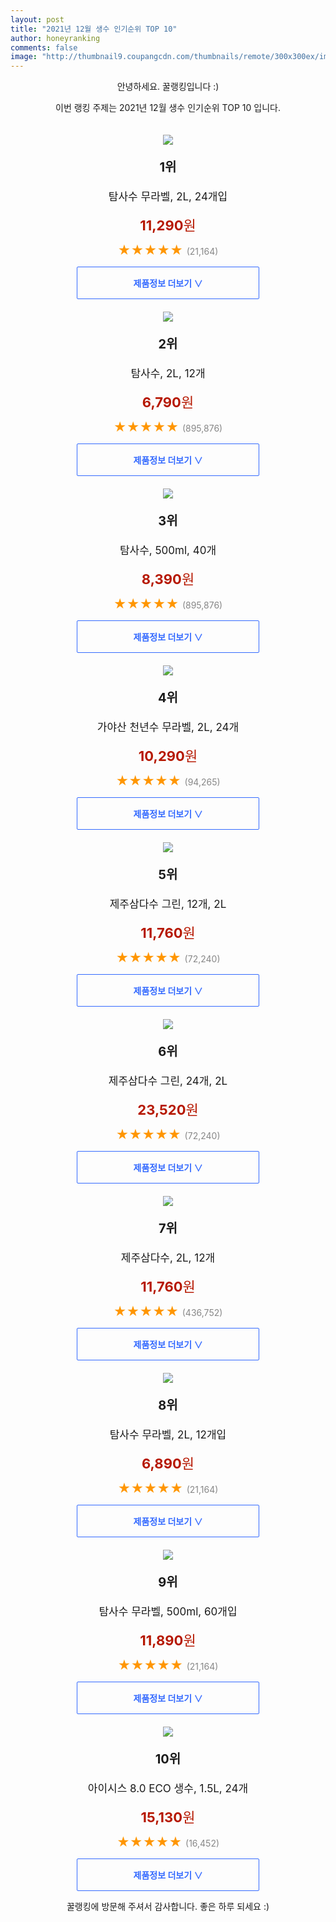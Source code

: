 ```yaml
--- 
layout: post 
title: "2021년 12월 생수 인기순위 TOP 10" 
author: honeyranking 
comments: false 
image: "http://thumbnail9.coupangcdn.com/thumbnails/remote/300x300ex/image/retail/images/7609662521933713-0d7870de-5716-43c5-a3f5-22f7a34f3a43.jpg" 
--- 
```

<p style="text-align: center;">안녕하세요. 꿀랭킹입니다 :)</p> <p style="text-align: center;">이번 랭킹 주제는 2021년 12월 생수 인기순위 TOP 10 입니다.</p><center><img src="http://thumbnail9.coupangcdn.com/thumbnails/remote/300x300ex/image/retail/images/7609662521933713-0d7870de-5716-43c5-a3f5-22f7a34f3a43.jpg" style="margin-top:20px" /></center> <p style="text-align: center; font-size: 20px"><b>1위</b></p> <p style="text-align: center; font-size: 17px">탐사수 무라벨, 2L, 24개입</p> <p style="text-align: center;"><span style="color: #b61800; font-size: 22px;"><b>11,290</b>원</span></p> <p style="text-align: center;"><span style="color: #ff9600; font-size: 20px;">★★★★★ </span><span style="color: #878787;">(21,164)</span></p> <center><a href="https://link.coupang.com/a/hUtzd"> <div style="font-size: 14px; display: inline-block; padding: 15px 90px; color: #346aff; border-radius: 2px; border: 1px solid #346aff; cursor: pointer;"><b>제품정보 더보기 &or;</b></div> </a></center><center><img src="http://thumbnail9.coupangcdn.com/thumbnails/remote/300x300ex/image/product/image/vendoritem/2019/03/04/3213757282/456ca43b-ffe6-46ef-b793-d787986a9e52.jpg" style="margin-top:20px" /></center> <p style="text-align: center; font-size: 20px"><b>2위</b></p> <p style="text-align: center; font-size: 17px">탐사수, 2L, 12개</p> <p style="text-align: center;"><span style="color: #b61800; font-size: 22px;"><b>6,790</b>원</span></p> <p style="text-align: center;"><span style="color: #ff9600; font-size: 20px;">★★★★★ </span><span style="color: #878787;">(895,876)</span></p> <center><a href="https://link.coupang.com/a/hUtze"> <div style="font-size: 14px; display: inline-block; padding: 15px 90px; color: #346aff; border-radius: 2px; border: 1px solid #346aff; cursor: pointer;"><b>제품정보 더보기 &or;</b></div> </a></center><center><img src="http://thumbnail7.coupangcdn.com/thumbnails/remote/300x300ex/image/retail/images/1045307148511-59e2ad7d-ad27-46d9-83b8-e62dfc7a22d7.jpg" style="margin-top:20px" /></center> <p style="text-align: center; font-size: 20px"><b>3위</b></p> <p style="text-align: center; font-size: 17px">탐사수, 500ml, 40개</p> <p style="text-align: center;"><span style="color: #b61800; font-size: 22px;"><b>8,390</b>원</span></p> <p style="text-align: center;"><span style="color: #ff9600; font-size: 20px;">★★★★★ </span><span style="color: #878787;">(895,876)</span></p> <center><a href="https://link.coupang.com/a/hUtzh"> <div style="font-size: 14px; display: inline-block; padding: 15px 90px; color: #346aff; border-radius: 2px; border: 1px solid #346aff; cursor: pointer;"><b>제품정보 더보기 &or;</b></div> </a></center><center><img src="http://thumbnail6.coupangcdn.com/thumbnails/remote/300x300ex/image/retail/images/2497202434064267-fb56a7c5-f21b-4f6e-95c1-856569cf3c90.jpg" style="margin-top:20px" /></center> <p style="text-align: center; font-size: 20px"><b>4위</b></p> <p style="text-align: center; font-size: 17px">가야산 천년수 무라벨, 2L, 24개</p> <p style="text-align: center;"><span style="color: #b61800; font-size: 22px;"><b>10,290</b>원</span></p> <p style="text-align: center;"><span style="color: #ff9600; font-size: 20px;">★★★★★ </span><span style="color: #878787;">(94,265)</span></p> <center><a href="https://link.coupang.com/a/hUtzm"> <div style="font-size: 14px; display: inline-block; padding: 15px 90px; color: #346aff; border-radius: 2px; border: 1px solid #346aff; cursor: pointer;"><b>제품정보 더보기 &or;</b></div> </a></center><center><img src="http://thumbnail10.coupangcdn.com/thumbnails/remote/300x300ex/image/retail/images/984553174710887-19b20f38-aa24-4b16-a827-ddba7796e1f2.jpg" style="margin-top:20px" /></center> <p style="text-align: center; font-size: 20px"><b>5위</b></p> <p style="text-align: center; font-size: 17px">제주삼다수 그린, 12개, 2L</p> <p style="text-align: center;"><span style="color: #b61800; font-size: 22px;"><b>11,760</b>원</span></p> <p style="text-align: center;"><span style="color: #ff9600; font-size: 20px;">★★★★★ </span><span style="color: #878787;">(72,240)</span></p> <center><a href="https://link.coupang.com/a/hUtzr"> <div style="font-size: 14px; display: inline-block; padding: 15px 90px; color: #346aff; border-radius: 2px; border: 1px solid #346aff; cursor: pointer;"><b>제품정보 더보기 &or;</b></div> </a></center><center><img src="http://thumbnail9.coupangcdn.com/thumbnails/remote/300x300ex/image/retail/images/72788633809924-c23b361e-3162-4abd-8fd6-69a41675e0f1.jpg" style="margin-top:20px" /></center> <p style="text-align: center; font-size: 20px"><b>6위</b></p> <p style="text-align: center; font-size: 17px">제주삼다수 그린, 24개, 2L</p> <p style="text-align: center;"><span style="color: #b61800; font-size: 22px;"><b>23,520</b>원</span></p> <p style="text-align: center;"><span style="color: #ff9600; font-size: 20px;">★★★★★ </span><span style="color: #878787;">(72,240)</span></p> <center><a href="https://link.coupang.com/a/hUtzt"> <div style="font-size: 14px; display: inline-block; padding: 15px 90px; color: #346aff; border-radius: 2px; border: 1px solid #346aff; cursor: pointer;"><b>제품정보 더보기 &or;</b></div> </a></center><center><img src="http://thumbnail10.coupangcdn.com/thumbnails/remote/300x300ex/image/retail/images/985508834192757-97e47bf1-07ba-43f5-875a-18e09828741e.jpg" style="margin-top:20px" /></center> <p style="text-align: center; font-size: 20px"><b>7위</b></p> <p style="text-align: center; font-size: 17px">제주삼다수, 2L, 12개</p> <p style="text-align: center;"><span style="color: #b61800; font-size: 22px;"><b>11,760</b>원</span></p> <p style="text-align: center;"><span style="color: #ff9600; font-size: 20px;">★★★★★ </span><span style="color: #878787;">(436,752)</span></p> <center><a href="https://link.coupang.com/a/hUtzz"> <div style="font-size: 14px; display: inline-block; padding: 15px 90px; color: #346aff; border-radius: 2px; border: 1px solid #346aff; cursor: pointer;"><b>제품정보 더보기 &or;</b></div> </a></center><center><img src="http://thumbnail8.coupangcdn.com/thumbnails/remote/300x300ex/image/retail/images/9202382952942280-70046ce8-e531-4184-a2dd-2fb93116dd57.jpg" style="margin-top:20px" /></center> <p style="text-align: center; font-size: 20px"><b>8위</b></p> <p style="text-align: center; font-size: 17px">탐사수 무라벨, 2L, 12개입</p> <p style="text-align: center;"><span style="color: #b61800; font-size: 22px;"><b>6,890</b>원</span></p> <p style="text-align: center;"><span style="color: #ff9600; font-size: 20px;">★★★★★ </span><span style="color: #878787;">(21,164)</span></p> <center><a href="https://link.coupang.com/a/hUtzA"> <div style="font-size: 14px; display: inline-block; padding: 15px 90px; color: #346aff; border-radius: 2px; border: 1px solid #346aff; cursor: pointer;"><b>제품정보 더보기 &or;</b></div> </a></center><center><img src="http://thumbnail8.coupangcdn.com/thumbnails/remote/300x300ex/image/retail/images/8490946390630062-860cc30c-bf13-4328-ab25-52d81b215aa2.jpg" style="margin-top:20px" /></center> <p style="text-align: center; font-size: 20px"><b>9위</b></p> <p style="text-align: center; font-size: 17px">탐사수 무라벨, 500ml, 60개입</p> <p style="text-align: center;"><span style="color: #b61800; font-size: 22px;"><b>11,890</b>원</span></p> <p style="text-align: center;"><span style="color: #ff9600; font-size: 20px;">★★★★★ </span><span style="color: #878787;">(21,164)</span></p> <center><a href="https://link.coupang.com/a/hUtzB"> <div style="font-size: 14px; display: inline-block; padding: 15px 90px; color: #346aff; border-radius: 2px; border: 1px solid #346aff; cursor: pointer;"><b>제품정보 더보기 &or;</b></div> </a></center><center><img src="http://thumbnail9.coupangcdn.com/thumbnails/remote/300x300ex/image/retail/images/2021/09/29/18/5/1f7fee62-9c4f-430e-93ff-18de7b315c91.jpg" style="margin-top:20px" /></center> <p style="text-align: center; font-size: 20px"><b>10위</b></p> <p style="text-align: center; font-size: 17px">아이시스 8.0 ECO 생수, 1.5L, 24개</p> <p style="text-align: center;"><span style="color: #b61800; font-size: 22px;"><b>15,130</b>원</span></p> <p style="text-align: center;"><span style="color: #ff9600; font-size: 20px;">★★★★★ </span><span style="color: #878787;">(16,452)</span></p> <center><a href="https://link.coupang.com/a/hUtzD"> <div style="font-size: 14px; display: inline-block; padding: 15px 90px; color: #346aff; border-radius: 2px; border: 1px solid #346aff; cursor: pointer;"><b>제품정보 더보기 &or;</b></div> </a></center> <p style="text-align: center;">꿀랭킹에 방문해 주셔서 감사합니다. 좋은 하루 되세요 :)</p>
